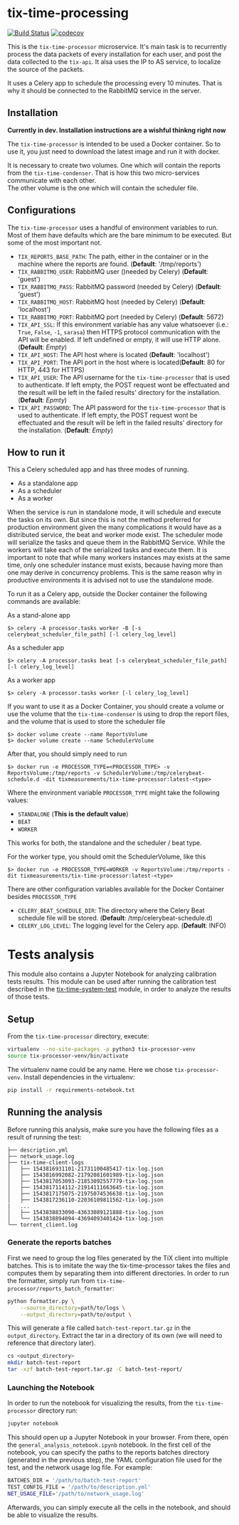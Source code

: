 # tix-time-processing
[![Build Status](https://travis-ci.org/TiX-measurements/tix-time-processor.svg?branch=master)](https://travis-ci.org/TiX-measurements/tix-time-processor)
[![codecov](https://codecov.io/gh/TiX-measurements/tix-time-processor/branch/master/graph/badge.svg)](https://codecov.io/gh/TiX-measurements/tix-time-processor)

This is the `tix-time-processor` microservice. It's main task is to recurrently process the data packets of every 
installation for each user, and post the data collected to the `tix-api`. It alsa uses the IP to AS service, to localize
the source of the packets.

It uses a Celery app to schedule the processing every 10 minutes. That is why it should be connected to the RabbitMQ 
service in the server.

## Installation 
**Currently in dev. Installation instructions are a wishful thinkng right now**  

The `tix-time-processor` is intended to be used a Docker container. So to use it, you just need to download the latest image 
and run it with docker.

It is necessary to create two volumes. One which will contain the reports from the `tix-time-condenser`. That is how this two 
micro-services communicate with each other.   
The other volume is the one which will contain the scheduler file.
  
## Configurations

The `tix-time-processor` uses a handful of environment variables to run. Most of them have defaults which are the bare 
minimum to be executed. But some of the most important not.

  * `TIX_REPORTS_BASE_PATH`: The path, either in the container or in the machine where the reports are found. (**Default**: '/tmp/reports')
  * `TIX_RABBITMQ_USER`: RabbitMQ user ()needed by Celery) (**Default**: 'guest')
  * `TIX_RABBITMQ_PASS`: RabbitMQ password (needed by Celery) (**Default**: 'guest')
  * `TIX_RABBITMQ_HOST`: RabbitMQ host (needed by Celery) (**Default**: 'localhost')
  * `TIX_RABBITMQ_PORT`: RabbitMQ port (needed by Celery) (**Default**: 5672)
  * `TIX_API_SSL`: If this environment variable has any value whatsoever (i.e.: `True`, `False`, `-1`, `sarasa`) then 
   HTTPS protocol communication with the API will be enabled. If left undefined or empty, it will use HTTP alone.  (**Default**: _Empty_)
  * `TIX_API_HOST`: The API host where is located (**Default**: 'localhost')
  * `TIX_API_PORT`: The API port in the host where is located(**Default**: 80 for HTTP, 443 for HTTPS)
  * `TIX_API_USER`: The API username for the `tix-time-processor` that is used to authenticate. If left empty, the POST 
  request wont be effectuated and the result will be left in the failed results' directory for the installation. (**Default**: _Epmty_)
  * `TIX_API_PASSWORD`: The API password for the `tix-time-processor` that is used to authenticate. If left empty, the 
  POST request wont be effectuated and the result will be left in the failed results' directory for the installation. (**Default**: _Empty_)
    
## How to run it

This a Celery scheduled app and has three modes of running.

  * As a standalone app
  * As a scheduler
  * As a worker
  
When the service is run in standalone mode, it will schedule and execute the tasks on its own. But since this is not the 
method preferred for production environment given the many complications it would have as a distributed service, the beat
and worker mode exist. The scheduler mode will serialize the tasks and queue them in the RabbitMQ Service. While the 
workers will take each of the serialized tasks and execute them. It is important to note that while many workers instances
may exists at the same time, only one scheduler instance must exists, because having more than one may derive in concurrency
problems. This is the same reason why in productive environments it is advised not to use the standalone mode.

To run it as a Celery app, outside the Docker container the following commands are available:

As a stand-alone app
```
$> celery -A processor.tasks worker -B [-s celerybeat_scheduler_file_path] [-l celery_log_level]
```

As a scheduler app
```
$> celery -A processor.tasks beat [-s celerybeat_scheduler_file_path] [-l celery_log_level]
```

As a worker app
```
$> celery -A processor.tasks worker [-l celery_log_level] 
```

If you want to use it as a Docker Container, you should create a volume or use the volume that the `tix-time-condenser` 
is using to drop the report files, and the volume that is used to store the scheduler file

```
$> docker volume create --name ReportsVolume
$> docker volume create --name SchedulerVolume
```

After that, you should simply need to run

```
$> docker run -e PROCESSOR_TYPE=<PROCESSOR_TYPE> -v ReportsVolume:/tmp/reports -v SchedulerVolume:/tmp/celerybeat-schedule.d -dit tixmeasurements/tix-time-processor:latest-<type>
```

Where the environment variable `PROCESSOR_TYPE` might take the following values:

  * `STANDALONE` (**This is the default value**)
  * `BEAT`
  * `WORKER`

This works for both, the standalone and the scheduler / beat type.

For the worker type, you should omit the SchedulerVolume, like this

```
$> docker run -e PROCESSOR_TYPE=WORKER -v ReportsVolume:/tmp/reports -dit tixmeasurements/tix-time-processor:latest-<type>
```

There are other configuration variables available for the Docker Container besides `PROCESSOR_TYPE`

  * `CELERY_BEAT_SCHEDULE_DIR`: The directory where the Celery Beat schedule file will be stored. (**Default**: /tmp/celerybeat-schedule.d)
  * `CELERY_LOG_LEVEL`: The logging level for the Celery app. (**Default**: INFO)

# Tests analysis
This module also contains a Jupyter Notebook for analyzing calibration tests results. This module can be used after running the calibration test described in the [tix-time-system-test](https://github.com/eduardoneira/tix-time-system-test) module, in order to analyze the results of those tests.
## Setup
From the `tix-time-processor` directory, execute:
```sh
virtualenv --no-site-packages -p python3 tix-processor-venv
source tix-processor-venv/bin/activate
```
The virtualenv name could be any name. Here we chose ```tix-processor-venv```.
Install dependencies in the virtualenv:
```sh
pip install -r requirements-notebook.txt
```
## Running the analysis
Before running this analysis, make sure you have the following files as a result of running the  test:
```
├── description.yml
├── network_usage.log
├── tix-time-client-logs
│   ├── 1543816931101-21731100485417-tix-log.json
│   ├── 1543816992082-21792081601989-tix-log.json
│   ├── 1543817053093-21853092557779-tix-log.json
│   ├── 1543817114112-21914111663645-tix-log.json
│   ├── 1543817175075-21975074536638-tix-log.json
│   ├── 1543817236110-22036109811562-tix-log.json
|   ...
│   ├── 1543838833090-43633089121888-tix-log.json
│   └── 1543838894094-43694093401424-tix-log.json
└── torrent_client.log
```

### Generate the reports batches
First we need to group the log files generated by the TiX client into multiple batches. This is to imitate the way the tix-time-processor takes the files and computes them by separating them into different directories.
In order to run the formatter, simply run from `tix-time-processor/reports_batch_formatter`:
```sh
python formatter.py \
    --source_directory=path/to/logs \
    --output_directory=path/to/output \
```
This will generate a file called ```batch-test-report.tar.gz``` in the ```output_directory```.  Extract the tar in a directory of its own (we will need to reference that directory later).
```sh
cs <output_directory>
mkdir batch-test-report
tar -xzf batch-test-report.tar.gz -C batch-test-report/
```
### Launching the Notebook
In order to run the notebook for visualizing the results, from the `tix-time-processor` directory run:
```sh
jupyter notebook
```
This should open up a Jupyter Notebook in your browser. From there, open the `general_analysis_notebook.ipynb` notebook.
In the first cell of the notebook, you can specify the paths to the reports batches directory (generated in the previous step), the YAML configuration file used for the test, and the network usage log file. For example:
```sh
BATCHES_DIR = '/path/to/batch-test-report'
TEST_CONFIG_FILE = '/path/to/description.yml'
NET_USAGE_FILE='/path/to/network_usage.log'
```
Afterwards, you can simply execute all the cells in the notebook, and should be able to visualize the results.